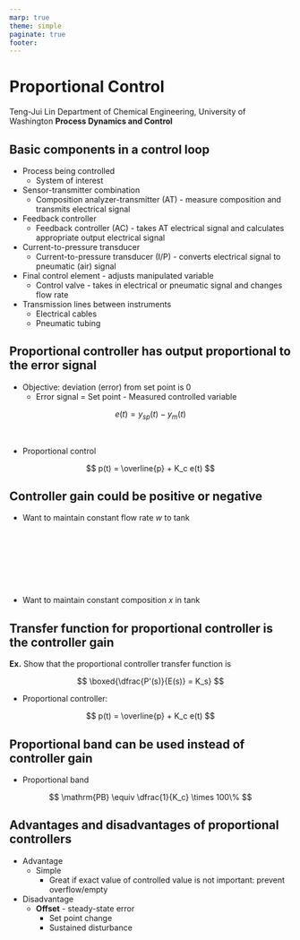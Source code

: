 ```yaml
---
marp: true
theme: simple
paginate: true
footer:
---
```


<!-- headingDivider: 2 -->
<!-- _class: cover -->
# Proportional Control

Teng-Jui Lin
Department of Chemical Engineering, University of Washington
**Process Dynamics and Control**

## Basic components in a control loop

- Process being controlled
  - System of interest
- Sensor-transmitter combination
  - Composition analyzer-transmitter (AT) - measure composition and transmits electrical signal
- Feedback controller
  - Feedback controller (AC) - takes AT electrical signal and calculates appropriate output electrical signal
- Current-to-pressure transducer
  - Current-to-pressure transducer (I/P) - converts electrical signal to pneumatic (air) signal
- Final control element - adjusts manipulated variable
  - Control valve - takes in electrical or pneumatic signal and changes flow rate
- Transmission lines between instruments
  - Electrical cables
  - Pneumatic tubing

## Proportional controller has output proportional to the error signal

- Objective: deviation (error) from set point is 0
  - Error signal = Set point - Measured controlled variable

$$
e(t) = y_{sp}(t) - y_m(t)
$$

<br/>

- Proportional control

$$
p(t) = \overline{p} + K_c e(t)
$$

## Controller gain could be positive or negative

- Want to maintain constant flow rate $w$ to tank

<br/><br/><br/><br/><br/><br/>

- Want to maintain constant composition $x$ in tank

## Transfer function for proportional controller is the controller gain

**Ex.** Show that the proportional controller transfer function is

$$
\boxed{\dfrac{P'(s)}{E(s)} = K_s}
$$

- Proportional controller:

$$
p(t) = \overline{p} + K_c e(t)
$$

## Proportional band can be used instead of controller gain

- Proportional band

$$
\mathrm{PB} \equiv \dfrac{1}{K_c} \times 100\%
$$

## Advantages and disadvantages of proportional controllers

- Advantage
  - Simple
    - Great if exact value of controlled value is not important: prevent overflow/empty
- Disadvantage
  - **Offset** - steady-state error
    - Set point change
    - Sustained disturbance